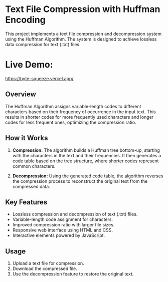 # Text File Compression with Huffman Encoding

This project implements a text file compression and decompression system using the Huffman Algorithm. The system is designed to achieve lossless data compression for text (.txt) files.
# Live Demo:
https://byte-squeeze.vercel.app/
## Overview

The Huffman Algorithm assigns variable-length codes to different characters based on their frequency of occurrence in the input text. This results in shorter codes for more frequently used characters and longer codes for less frequent ones, optimizing the compression ratio.

## How it Works

1. **Compression:** The algorithm builds a Huffman tree bottom-up, starting with the characters in the text and their frequencies. It then generates a code table based on the tree structure, where shorter codes represent common characters.
   
2. **Decompression:** Using the generated code table, the algorithm reverses the compression process to reconstruct the original text from the compressed data.

## Key Features

- Lossless compression and decompression of text (.txt) files.
- Variable-length code assignment for characters.
- Improved compression ratio with larger file sizes.
- Responsive web interface using HTML and CSS.
- Interactive elements powered by JavaScript.

## Usage

1. Upload a text file for compression.
2. Download the compressed file.
3. Use the decompression feature to restore the original text.

